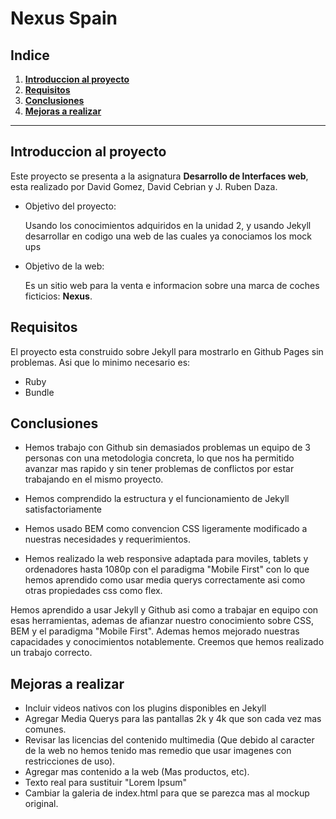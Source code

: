 # Nexus Spain


## Indice

1. **[Introduccion al proyecto](#introduccion-al-proyecto)**
2. **[Requisitos](#requisitos)**
3. **[Conclusiones](#conclusiones)**
4. **[Mejoras a realizar](#mejoras-a-realizar)**


----

## Introduccion al proyecto

Este proyecto se presenta a la asignatura **Desarrollo de Interfaces web**, esta realizado por David Gomez, David Cebrian y J. Ruben Daza.

* Objetivo del proyecto: 
    
    Usando los conocimientos adquiridos en la unidad 2, y usando Jekyll desarrollar en codigo una web de las cuales ya conociamos los mock ups

* Objetivo de la web:

    Es un sitio web para la venta e informacion sobre una marca de coches ficticios: **Nexus**.

## Requisitos

El proyecto esta construido sobre Jekyll para mostrarlo en Github Pages sin problemas. Asi que lo minimo necesario es:

- Ruby
- Bundle

## Conclusiones

- Hemos trabajo con Github sin demasiados problemas un equipo de 3 personas con una metodologia concreta, lo que nos ha permitido avanzar mas rapido y sin tener problemas de conflictos por estar trabajando en el mismo proyecto.

- Hemos comprendido la estructura y el funcionamiento de Jekyll satisfactoriamente

- Hemos usado BEM como convencion CSS ligeramente modificado a nuestras necesidades y requerimientos.

- Hemos realizado la web responsive adaptada para moviles, tablets y ordenadores hasta 1080p con el paradigma "Mobile First" con lo que hemos aprendido como usar media querys correctamente asi como otras propiedades css como flex.

Hemos aprendido a usar Jekyll y Github asi como a trabajar en equipo con esas herramientas, ademas de afianzar nuestro conocimiento sobre CSS, BEM y el paradigma "Mobile First". Ademas hemos mejorado nuestras capacidades y conocimientos notablemente. Creemos que hemos realizado un trabajo correcto.

## Mejoras a realizar

- Incluir videos nativos con los plugins disponibles en Jekyll
- Agregar Media Querys para las pantallas 2k y 4k que son cada vez mas comunes.
- Revisar las licencias del contenido multimedia (Que debido al caracter de la web no hemos tenido mas remedio que usar imagenes con restricciones de uso).
- Agregar mas contenido a la web (Mas productos, etc).
- Texto real para sustituir "Lorem Ipsum"
- Cambiar la galeria de index.html para que se parezca mas al mockup original.
